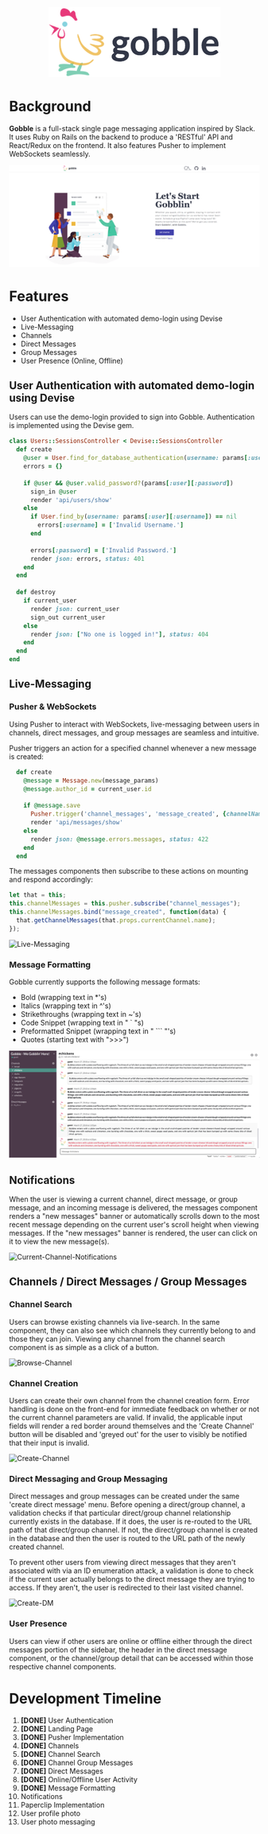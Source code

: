 <div align="center">
  <img src="./app/assets/images/logos/gobble_readme_logo3.png"></img>
</div>

# Background

**Gobble** is a full-stack single page messaging application inspired by Slack. It uses Ruby on Rails on the backend to produce a 'RESTful' API and React/Redux on the frontend. It also features Pusher to implement WebSockets seamlessly.

<div align="center">
  <img src="./readme_images/gobble-ss-final.png"></img>
</div>

# Features

* User Authentication with automated demo-login using Devise
* Live-Messaging
* Channels
* Direct Messages
* Group Messages
* User Presence (Online, Offline)

## User Authentication with automated demo-login using Devise

Users can use the demo-login provided to sign into Gobble. Authentication is implemented using the Devise gem.

```ruby
class Users::SessionsController < Devise::SessionsController
  def create
    @user = User.find_for_database_authentication(username: params[:user][:username])
    errors = {}

    if @user && @user.valid_password?(params[:user][:password])
      sign_in @user
      render 'api/users/show'
    else
      if User.find_by(username: params[:user][:username]) == nil
        errors[:username] = ['Invalid Username.']
      end

      errors[:password] = ['Invalid Password.']
      render json: errors, status: 401
    end
  end

  def destroy
    if current_user
      render json: current_user
      sign_out current_user
    else
      render json: ["No one is logged in!"], status: 404
    end
  end
end
```

## Live-Messaging

### Pusher & WebSockets

Using Pusher to interact with WebSockets, live-messaging between users in channels, direct messages, and group messages are seamless and intuitive.

Pusher triggers an action for a specified channel whenever a new message is created:

```ruby
  def create
    @message = Message.new(message_params)
    @message.author_id = current_user.id

    if @message.save
      Pusher.trigger('channel_messages', 'message_created', {channelName: @message.channel.name})
      render 'api/messages/show'
    else
      render json: @message.errors.messages, status: 422
    end
  end
```

The messages components then subscribe to these actions on mounting and respond accordingly:

```javascript
let that = this;
this.channelMessages = this.pusher.subscribe("channel_messages");
this.channelMessages.bind("message_created", function(data) {
  that.getChannelMessages(that.props.currentChannel.name);
});
```

![Live-Messaging](./readme_images/gobble-live-messaging.gif)

### Message Formatting

Gobble currently supports the following message formats:

* Bold (wrapping text in \*'s)
* Italics (wrapping text in ^'s)
* Strikethroughs (wrapping text in ~'s)
* Code Snippet (wrapping text in " ` "s)
* Preformatted Snippet (wrapping text in " ``` "'s)
* Quotes (starting text with ">>>")

![Message-Formatting](./readme_images/gobble-message-formatting.png)

## Notifications

When the user is viewing a current channel, direct message, or group message, and an incoming message is delivered, the messages component renders a "new messages" banner or automatically scrolls down to the most recent message depending on the current user's scroll height when viewing messages. If the "new messages" banner is rendered, the user can click on it to view the new message(s).

![Current-Channel-Notifications](./readme_images/gobble-current-channel-notifications.gif)

## Channels / Direct Messages / Group Messages

### Channel Search

Users can browse existing channels via live-search. In the same component, they can also see which channels they currently belong to and those they can join. Viewing any channel from the channel search component is as simple as a click of a button.

![Browse-Channel](./readme_images/gobble-browse-channel.gif)

### Channel Creation

Users can create their own channel from the channel creation form. Error handling is done on the front-end for immediate feedback on whether or not the current channel parameters are valid. If invalid, the applicable input fields will render a red border around themselves and the 'Create Channel' button will be disabled and 'greyed out' for the user to visibly be notified that their input is invalid.

![Create-Channel](./readme_images/gobble-channel-creation.gif)

### Direct Messaging and Group Messaging

Direct messages and group messages can be created under the same 'create direct message' menu. Before opening a direct/group channel, a validation checks if that particular direct/group channel relationship currently exists in the database. If it does, the user is re-routed to the URL path of that direct/group channel. If not, the direct/group channel is created in the database and then the user is routed to the URL path of the newly created channel.

To prevent other users from viewing direct messages that they aren't associated with via an ID enumeration attack, a validation is done to check if the current user actually belongs to the direct message they are trying to access. If they aren't, the user is redirected to their last visited channel.

![Create-DM](./readme_images/gobble-dm-creation.gif)

### User Presence

Users can view if other users are online or offline either through the direct messages portion of the sidebar, the header in the direct message component, or the channel/group detail that can be accessed within those respective channel components.

# Development Timeline

1.  **[DONE]** User Authentication
2.  **[DONE]** Landing Page
3.  **[DONE]** Pusher Implementation
4.  **[DONE]** Channels
5.  **[DONE]** Channel Search
6.  **[DONE]** Channel Group Messages
7.  **[DONE]** Direct Messages
8.  **[DONE]** Online/Offline User Activity
9.  **[DONE]** Message Formatting
10. Notifications
11. Paperclip Implementation
12. User profile photo
13. User photo messaging
